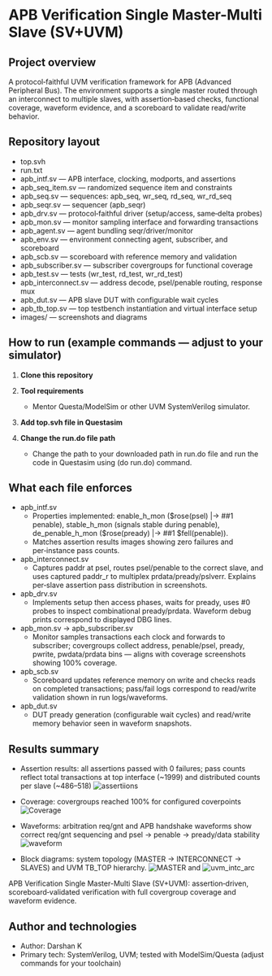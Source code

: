 # APB Verification Single Master-Multi Slave (SV+UVM)

## Project overview
A protocol‑faithful UVM verification framework for APB (Advanced Peripheral Bus). The environment supports a single master routed through an interconnect to multiple slaves, with assertion‑based checks, functional coverage, waveform evidence, and a scoreboard to validate read/write behavior.

## Repository layout
- top.svh
- run.txt
- apb_intf.sv            — APB interface, clocking, modports, and assertions
- apb_seq_item.sv       — randomized sequence item and constraints
- apb_seq.sv            — sequences: apb_seq, wr_seq, rd_seq, wr_rd_seq
- apb_seqr.sv           — sequencer (apb_seqr)
- apb_drv.sv            — protocol‑faithful driver (setup/access, same‑delta probes)
- apb_mon.sv            — monitor sampling interface and forwarding transactions
- apb_agent.sv          — agent bundling seqr/driver/monitor
- apb_env.sv            — environment connecting agent, subscriber, and scoreboard
- apb_scb.sv            — scoreboard with reference memory and validation
- apb_subscriber.sv    — subscriber covergroups for functional coverage
- apb_test.sv           — tests (wr_test, rd_test, wr_rd_test)
- apb_interconnect.sv   — address decode, psel/penable routing, response mux
- apb_dut.sv            — APB slave DUT with configurable wait cycles
- apb_tb_top.sv         — top testbench instantiation and virtual interface setup
- images/               — screenshots and diagrams 

## How to run (example commands — adjust to your simulator)
1. **Clone this repository**  

2. **Tool requirements**  
   - Mentor Questa/ModelSim or other UVM SystemVerilog simulator.

3. **Add top.svh file in Questasim**

4. **Change the run.do file path**
   - Change the path to your downloaded path in run.do file and run the code in Questasim using (do run.do) command. 

## What each file enforces 
- apb_intf.sv
  - Properties implemented: enable_h_mon ($rose(psel) |-> ##1 penable), stable_h_mon (signals stable during penable), de_penable_h_mon ($rose(pready) |-> ##1 $fell(penable)).
  - Matches assertion results images showing zero failures and per‑instance pass counts.
- apb_interconnect.sv
  - Captures paddr at psel, routes psel/penable to the correct slave, and uses captured paddr_r to multiplex prdata/pready/pslverr. Explains per‑slave assertion pass distribution in screenshots.
- apb_drv.sv
  - Implements setup then access phases, waits for pready, uses #0 probes to inspect combinational pready/prdata. Waveform debug prints correspond to displayed DBG lines.
- apb_mon.sv → apb_subscriber.sv
  - Monitor samples transactions each clock and forwards to subscriber; covergroups collect address, penable/psel, pready, pwrite, pwdata/prdata bins — aligns with coverage screenshots showing 100% coverage.
- apb_scb.sv
  - Scoreboard updates reference memory on write and checks reads on completed transactions; pass/fail logs correspond to read/write validation shown in run logs/waveforms.
- apb_dut.sv
  - DUT pready generation (configurable wait cycles) and read/write memory behavior seen in waveform snapshots.

## Results summary 
- Assertion results: all assertions passed with 0 failures; pass counts reflect total transactions at top interface (~1999) and distributed counts per slave (~486–518) ![assertiions](https://github.com/user-attachments/assets/22c6be6e-126f-414d-a14e-631f2382f80c)

- Coverage: covergroups reached 100% for configured coverpoints ![Coverage](https://github.com/user-attachments/assets/08b3fb15-9b42-4bd8-848b-0206e359e91c)

- Waveforms: arbitration req/gnt and APB handshake waveforms show correct req/gnt sequencing and psel → penable → pready/data stability ![waveform](https://github.com/user-attachments/assets/bc35f962-b422-46d0-b61b-480185bb6447)

- Block diagrams: system topology (MASTER → INTERCONNECT → SLAVES) and UVM TB_TOP hierarchy. ![MASTER](https://github.com/user-attachments/assets/4631722e-4423-4038-bf4c-61873130f4bb) and ![uvm_intc_arc](https://github.com/user-attachments/assets/bb848b0e-6ab3-4151-8cc2-ada3fe6ab9a1)

APB Verification Single Master-Multi Slave (SV+UVM): assertion‑driven, scoreboard‑validated verification with full covergroup coverage and waveform evidence.

## Author and technologies
- Author: Darshan K  
- Primary tech: SystemVerilog, UVM; tested with ModelSim/Questa (adjust commands for your toolchain)



